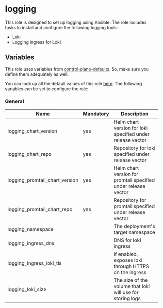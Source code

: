 # logging

This role is designed to set up logging using Ansible.
The role includes tasks to install and configure the following logging tools:

- Loki
- Logging ingress for Loki

## Variables

This role uses variables from [control-plane-defaults](/control-plane). So, make sure you define them adequately as well.

You can look up all the default values of this role [here](defaults/main/main.yaml).
The following variables can be set to configure the role:

### General

| Name                           | Mandatory | Description                                                    |
| ------------------------------ | --------- | -------------------------------------------------------------- |
| logging_chart_version          | yes       | Helm chart version for loki specified under release vector     |
| logging_chart_repo             | yes       | Repository for loki specified under release vector             |
| logging_promtail_chart_version | yes       | Helm chart version for promtail specified under release vector |
| logging_promtail_chart_repo    | yes       | Repository for promtail specified under release vector         |
| logging_namespace              |           | The deployment's target namespace                              |
| logging_ingress_dns            |           | DNS for loki ingress                                           |
| logging_ingress_loki_tls       |           | If enabled, exposes loki through HTTPS on the ingress          |
| logging_loki_size              |           | The size of the volume that loki will use for storing logs     |
